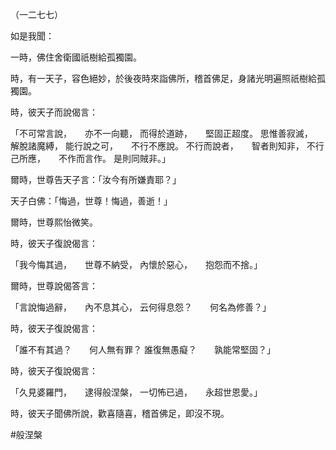 （一二七七）

如是我聞：

一時，佛住舍衛國祇樹給孤獨園。

時，有一天子，容色絕妙，於後夜時來詣佛所，稽首佛足，身諸光明遍照祇樹給孤獨園。

時，彼天子而說偈言：

「不可常言說，　　亦不一向聽，
而得於道跡，　　堅固正超度。
思惟善寂滅，　　解脫諸魔縛，
能行說之可，　　不行不應說。
不行而說者，　　智者則知非，
不行己所應，　　不作而言作。
是則同賊非。」

爾時，世尊告天子言：「汝今有所嫌責耶？」

天子白佛：「悔過，世尊！悔過，善逝！」

爾時，世尊熙怡微笑。

時，彼天子復說偈言：

「我今悔其過，　　世尊不納受，
內懷於惡心，　　抱怨而不捨。」

爾時，世尊說偈答言：

「言說悔過辭，　　內不息其心，
云何得息怨？　　何名為修善？」

時，彼天子復說偈言：

「誰不有其過？　　何人無有罪？
誰復無愚癡？　　孰能常堅固？」

時，彼天子復說偈言：

「久見婆羅門，　　逮得般涅槃，
一切怖已過，　　永超世恩愛。」

時，彼天子聞佛所說，歡喜隨喜，稽首佛足，即沒不現。



#般涅槃
